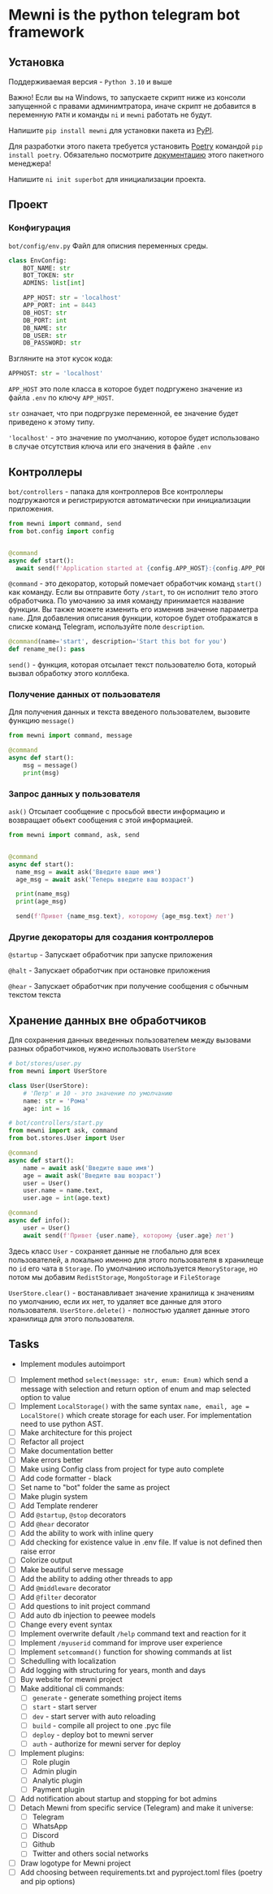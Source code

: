 # Mewni is the python telegram bot framework 

## Установка
Поддерживаемая версия - `Python 3.10` и выше

Важно! Если вы на Windows, то запускаете скрипт ниже из консоли запущенной с правами админимтратора, иначе скрипт не добавится в переменную `PATH` и команды `ni` и `mewni` работать не будут.

Напишите `pip install mewni` для установки пакета из [PyPI](https://pypi.org).

Для разработки этого пакета требуется установить [Poetry](https://python-poetry.org/) командой `pip install poetry`. Обязательно посмотрите [документацию](https://python-poetry.org/docs/) этого пакетного менеджера!

Напишите `ni init superbot` для инициализации проекта.

## Проект
### Конфигурация
`bot/config/env.py` Файл для описния переменных среды. 

```python
class EnvConfig:
    BOT_NAME: str
    BOT_TOKEN: str
    ADMINS: list[int]

    APP_HOST: str = 'localhost'
    APP_PORT: int = 8443
    DB_HOST: str
    DB_PORT: int
    DB_NAME: str
    DB_USER: str
    DB_PASSWORD: str
```
Взгляните на этот кусок кода:
```python
APPHOST: str = 'localhost'
```
`APP_HOST` это поле класса в которое будет подргужено значение из файла `.env` по ключу `APP_HOST`. 

`str` означает, что при подргрузке переменной, ее значение будет приведено к этому типу. 

`'localhost'` - это значение по умолчанию, которое будет использовано в случае отсутствия ключа или его значения в файле `.env`
## Контроллеры 
`bot/controllers` - папака для контроллеров
Все контроллеры подгружаются и регистрируются автоматически при инициализации приложения.

```python
from mewni import command, send
from bot.config import config


@command
async def start():
  await send(f'Application started at {config.APP_HOST}:{config.APP_PORT}')
```
`@command` - это декоратор, который помечает обработчик команд `start()` как команду. Если вы отправите боту `/start`, то он исполнит тело этого обработчика.
По умочанию за имя команду принимается название функции. Вы также можете изменить его изменив значение параметра `name`.
Для добавления описания функции, которое будет отображатся в списке команд Telegram, используйте поле `description`.
```python
@command(name='start', description='Start this bot for you')
def rename_me(): pass
```

`send()` - функция, которая отсылает текст пользователю бота, который вызвал обработку этого коллбека. 
### Получение данных от пользователя 
Для получения данных и текста введеного пользователем, вызовите функцию `message()`
```python
from mewni import command, message

@command
async def start():
    msg = message()
    print(msg)
```
### Запрос данных у пользователя 
`ask()` Отсылает сообщение с просьбой ввести информацию и возвращает обьект сообщения с этой информацией.

```python
from mewni import command, ask, send


@command
async def start():
  name_msg = await ask('Введите ваше имя')
  age_msg = await ask('Теперь введите ваш возраст')

  print(name_msg)
  print(age_msg)

  send(f'Привет {name_msg.text}, которому {age_msg.text} лет')
```
### Другие декораторы для создания контроллеров
`@startup` - Запускает обработчик при запуске приложения 

`@halt` - Запускает обработчик при остановке приложения

`@hear` - Запускает обработчик при получение сообщения с обычным текстом текста


## Хранение данных вне обработчиков
Для сохранения данных введенных пользователем между вызовами разных обработчиков, нужно использовать `UserStore`
```python
# bot/stores/user.py
from mewni import UserStore

class User(UserStore):
    # 'Петр' и 10 - это значение по умолчанию 
    name: str = 'Рома'
    age: int = 16
```
```python
# bot/controllers/start.py
from mewni import ask, command
from bot.stores.User import User

@command
async def start():
    name = await ask('Введите ваше имя')
    age = await ask('Введите ваш возраст')
    user = User()
    user.name = name.text, 
    user.age = int(age.text)

@command
async def info():
    user = User()
    await send(f'Привет {user.name}, которому {user.age} лет')
```
Здесь класс `User` - сохраняет данные не глобально для всех пользователей, а локально именно для этого пользователя в хранилеще по `id` его чата в `Storage`. По умолчанию используется `MemoryStorage`, но потом мы добавим `RedistStorage`, `MongoStorage` и `FileStorage`

`UserStore.clear()` - востанавливает значение хранилища к значениям по умолчанию, если их нет, то удаляет все данные для этого пользователя.
`UserStore.delete()` - полностью удаляет данные этого хранилища для этого пользователя.

## Tasks
- Implement modules autoimport 
- [ ] Implement method `select(message: str, enum: Enum)` which send a message with selection and return option of enum and map selected option to value
- [ ] Implement `LocalStorage()` with the same syntax `name, email, age = LocalStore()` which create storage for each user. For implementation need to use python AST.
- [ ] Make architecture for this project
- [ ] Refactor all project
- [ ] Make documentation better
- [ ] Make errors better
- [ ] Make using Config class from project for type auto complete
- [ ] Add code formatter - black
- [ ] Set name to "bot" folder the same as project
- [ ] Make plugin system
- [ ] Add Template renderer
- [ ] Add `@startup`, `@stop` decorators
- [ ] Add `@hear` decorator
- [ ] Add the ability to work with inline query
- [ ] Add checking for existence value in .env file. If value is not defined then raise error
- [ ] Colorize output
- [ ] Make beautiful serve message
- [ ] Add the ability to adding other threads to app
- [ ] Add `@middleware` decorator
- [ ] Add `@filter` decorator
- [ ] Add questions to init project command
- [ ] Add auto db injection to peewee models
- [ ] Change every event syntax
- [ ] Implement overwrite default `/help` command text and reaction for it
- [ ] Implement `/myuserid` command for improve user experience
- [ ] Implement `setcommand()` function for showing commands at list
- [ ] Schedulling with localization
- [ ] Add logging with structuring for years, month and days
- [ ] Buy website for mewni project
- [ ] Make additional cli commands:
  - [ ] `generate` - generate something project items
  - [ ] `start` - start server
  - [ ] `dev` - start server with auto reloading
  - [ ] `build` - compile all project to one .pyc file
  - [ ] `deploy` - deploy bot to mewni server
  - [ ] `auth` - authorize for mewni server for deploy
- [ ] Implement plugins:
  - [ ] Role plugin
  - [ ] Admin plugin
  - [ ] Analytic plugin
  - [ ] Payment plugin
- [ ] Add notification about startup and stopping for bot admins
- [ ] Detach Mewni from specific service (Telegram) and make it universe:
  - [ ] Telegram
  - [ ] WhatsApp
  - [ ] Discord
  - [ ] Github
  - [ ] Twitter and others social networks
- [ ] Draw logotype for Mewni project
- [ ] Add choosing between requirements.txt and pyproject.toml files (poetry and pip options) 